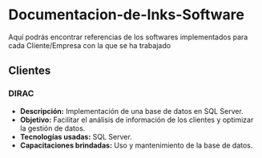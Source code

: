 # Documentacion-de-Inks-Software
Aquí podrás encontrar referencias de los softwares implementados para cada Cliente/Empresa con la que se ha trabajado


## Clientes

### DIRAC
- **Descripción:** Implementación de una base de datos en SQL Server.
- **Objetivo:** Facilitar el análisis de información de los clientes y optimizar la gestión de datos.
- **Tecnologías usadas:** SQL Server.
- **Capacitaciones brindadas:** Uso y mantenimiento de la base de datos.
